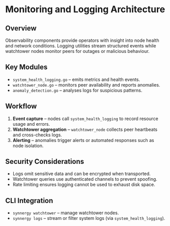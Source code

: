 # Monitoring and Logging Architecture

## Overview
Observability components provide operators with insight into node health and network conditions. Logging utilities stream structured events while watchtower nodes monitor peers for outages or malicious behaviour.

## Key Modules
- `system_health_logging.go` – emits metrics and health events.
- `watchtower_node.go` – monitors peer availability and reports anomalies.
- `anomaly_detection.go` – analyses logs for suspicious patterns.

## Workflow
1. **Event capture** – nodes call `system_health_logging` to record resource usage and errors.
2. **Watchtower aggregation** – `watchtower_node` collects peer heartbeats and cross-checks logs.
3. **Alerting** – anomalies trigger alerts or automated responses such as node isolation.

## Security Considerations
- Logs omit sensitive data and can be encrypted when transported.
- Watchtower queries use authenticated channels to prevent spoofing.
- Rate limiting ensures logging cannot be used to exhaust disk space.

## CLI Integration
- `synnergy watchtower` – manage watchtower nodes.
- `synnergy logs` – stream or filter system logs (via `system_health_logging`).

